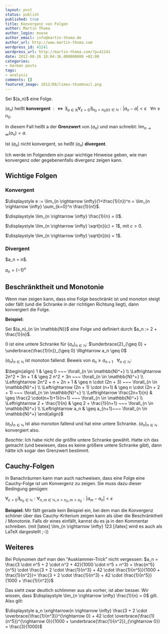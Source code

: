 ```yaml
---
layout: post
status: publish
published: true
title: Konvergenz von Folgen
author: Martin Thoma
author_login: moose
author_email: info@martin-thoma.de
author_url: http://www.martin-thoma.com
wordpress_id: 41241
wordpress_url: http://martin-thoma.com/?p=41241
date: 2012-08-26 18:04:36.000000000 +02:00
categories:
- German posts
tags:
- analysis
comments: []
featured_image: 2012/08/limes-thumbnail.png
---
```

<div class="definition">Sei $(a_n)$ eine Folge.

$(a_n)$ hei&szlig;t <strong>konvergent</strong> $:\Leftrightarrow \exists_{a \in \mathbb{R}} \forall_{ \varepsilon > 0} \exists_{n_0 = n_0(\varepsilon) \in \mathbb{N}}: |a_n - a | < \varepsilon~~~\forall n \geq n_0$. 

In diesem Fall hei&szlig;t a der <strong>Grenzwert</strong> von $(a_n)$ und man schreibt:
$\displaystyle \lim_{n \rightarrow \infty} (a_n) = a$.

Ist $(a_n)$ nicht konvergent, so hei&szlig;t $(a_n)$ <strong>divergent</strong>.</div>

Ich werde im Folgendem ein paar wichtige Hinweise geben, wie man konvergenz oder gegebenenfalls divergenz zeigen kann.

<h2>Wichtige Folgen</h2>
<h3>Konvergent</h3>
$\displaystyle e := \lim_{n \rightarrow \infty}(1+\frac{1}{n})^n = \lim_{n \rightarrow \infty} \sum_{k=0}^n \frac{1}{n!}$.

$\displaystyle \lim_{n \rightarrow \infty} \frac{1}{n} = 0$.

$\displaystyle \lim_{n \rightarrow \infty} \sqrt[n]{c} = 1$, mit $c > 0$.

$\displaystyle \lim_{n \rightarrow \infty} \sqrt[n]{n} = 1$.

<h3>Divergent</h3>
$a_n = n$.

$a_n = (-1)^n$

<h2>Beschr&auml;nktheit und Monotonie</h2>
Wenn man zeigen kann, dass eine Folge beschr&auml;nkt ist und monoton steigt oder f&auml;llt (und die Schranke in der richtigen Richtung liegt), dann konvergiert die Folge.

<strong>Beispiel:</strong>
<div class="example">Sei $(a_n)_{n \in \mathbb{N}}$ eine Folge und definiert durch $a_n := 2 + \frac{1}{n}$.

0 ist eine untere Schranke f&uuml;r $(a_n)_{n \in \mathbb{N}}$:
$\underbrace{2}_{\geq 0} + \underbrace{\frac{1}{n}}_{\geq 0} \Rightarrow a_n \geq 0$

$(a_n)_{n \in \mathbb{N}}$ ist monoton fallend:
Beweis von $a_n \geq a_{n+1} ~~~ \forall_{n \in \mathbb{N}}$:

$\begin{align}
                            1        & \geq 0 ~~~ \forall_{n \in \mathbb{N}^+} \\
\Leftrightarrow 2n^2 + 3n + 1        & \geq 2 n^2 + 3n ~~~ \forall_{n \in \mathbb{N}^+} \\
\Leftrightarrow 2n^2 + n + 2n + 1    & \geq n \cdot (2n + 3) ~~~ \forall_{n \in \mathbb{N}^+} \\
\Leftrightarrow (2n + 1) \cdot (n+1) & \geq n \cdot (2n + 2 + 1) ~~~ \forall_{n \in \mathbb{N}^+} \\
\Leftrightarrow \frac{2n+1}{n}       & \geq \frac{2 \cdot(n+1)+1}{n+1} ~~~ \forall_{n \in \mathbb{N}^+} \\
\Leftrightarrow 2 + \frac{1}{n}      & \geq 2 + \frac{1}{n+1} ~~~ \forall_{n \in \mathbb{N}^+} \\
\Leftrightarrow a_n                  & \geq a_{n+1}~~~ \forall_{n \in \mathbb{N}^+}
\end{align}$

$(a_n)_{n \in \mathbb{N}}$ ist also monoton fallend und hat eine untere Schranke. $(a_n)_{n \in \mathbb{N}}$ konvergiert also.

<em>Beachte</em>: Ich habe nicht die gr&ouml;&szlig;te untere Schranke gew&auml;hlt. Hatte ich das gemacht (und bewiesen, dass es keine gr&ouml;&szlig;ere untere Schranke gibt), dann h&auml;tte ich sogar den Grenzwert bestimmt.</div>

<h2>Cauchy-Folgen</h2>
In Banachr&auml;umen kann man auch nachweisen, dass eine Folge eine Cauchy-Folge ist um Konvergenz zu zeigen. Sie muss dazu dieser Bedingung gen&uuml;gen:

$\forall_{\varepsilon > 0} \exists_{n_0 \in \mathbb{N}}: \forall_{n,m\in\mathbb{N}, n>n_0, m>n_0}: |a_m- a_n| < \varepsilon$

<strong>Beispiel:</strong>
Mir f&auml;llt gerade kein Beispiel ein, bei dem man die Konvergenz sch&ouml;ner &uuml;ber das Cauchy-Kriterium zeigen kann als &uuml;ber die Beschr&auml;nktheit / Monotonie. Falls dir eines einf&auml;llt, kannst du es ja in den Kommentar schreiben. (mit <span class="code">&#091;latex&#093; \lim_{n \rightarrow \infty} 123 &#091;/latex&#093;</span> wird es auch als LaTeX dargestellt ;-))

<h2>Weiteres</h2>

Bei Polynomen darf man den "Ausklammer-Trick" nicht vergessen:
$a_n = \frac{3 \cdot n^5 + 2 \cdot n^2 + 42}{1000 \cdot n^5 + n^3} = \frac{n^5}{n^5} \cdot \frac{3 + 2 \cdot \frac{1}{n^3} + 42 \cdot \frac{1}{n^5}}{1000 + \frac{1}{n^2}}= \frac{3 + 2 \cdot \frac{1}{n^3} + 42 \cdot \frac{1}{n^5}}{1000 + \frac{1}{n^2}}$

Das sieht zwar deutlich schlimmer aus als vorher, ist aber besser. Wir wissen, dass $\displaystyle \lim_{n \rightarrow \infty} \frac{1}{n} = 0$ gilt. Also gilt:

$\displaystyle a_n \xrightarrow{n \rightarrow \infty} \frac{3 + 2 \cdot \overbrace{\frac{1}{n^3}}^{\rightarrow 0} + 42 \cdot \overbrace{\frac{1}{n^5}}^{\rightarrow 0}}{1000 + \underbrace{\frac{1}{n^2}}_{\rightarrow 0}} = \frac{3}{1000}$
